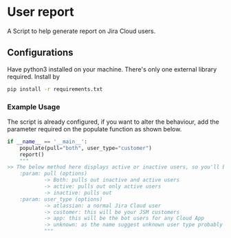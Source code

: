 # User report
A Script to help generate report on Jira Cloud users.

## Configurations
Have python3 installed on your machine. There's only one external library required. Install by
```bash
pip install -r requirements.txt
```

### Example Usage
The script is already configured, if you want to alter the behaviour, add the parameter required on
the populate function as shown below.

```python
if __name__ == '__main__':
    populate(pull="both", user_type="customer")
    report()
    """
>> The below method here displays active or inactive users, so you'll be getting all users
    :param: pull (options)
            -> Both: pulls out inactive and active users
            -> active: pulls out only active users
            -> inactive: pulls out
    :param: user_type (options)
            -> atlassian: a normal Jira Cloud user
            -> customer: this will be your JSM customers
            -> app: this will be the bot users for any Cloud App
            -> unknown: as the name suggest unknown user type probably from oAuth
            """
 ```
 
 

